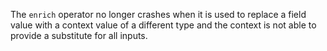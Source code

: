 The `enrich` operator no longer crashes when it is used to replace a field value with a context value of a different type and the context is not able to provide a substitute for all inputs.
